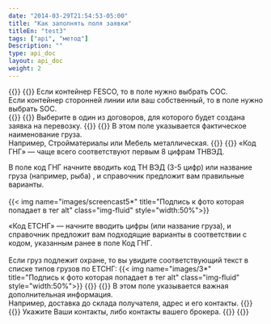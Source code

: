 ```yaml
---
date: "2014-03-29T21:54:53-05:00"
title: "Как заполнять поля заявки"
titleEn: "test3"
tags: ["api", "метод"]
Description: ""
type: api_doc
layout: api_doc
weight: 2
---
```


{{<accordion>}}
  {{<accordionItem isOpen="true" idNumber="1" title="Поле «Принадлежность контейнера»">}}
    Если контейнер FESCO, то в поле нужно выбрать COC.<br/>
Если контейнер сторонней линии или ваш собственный, то в поле нужно выбрать SOC.
<br/>
  {{</accordionItem>}}
  {{<accordionItem isOpen="false" idNumber="2" title="Поле «Юридическое лицо»">}}
    Выберите в один из договоров, для которого будет создана заявка на перевозку.
  {{</accordionItem>}}
  {{<accordionItem isOpen="false" idNumber="3" title="Поле «Наименование груза по коносаменту»">}}
    В этом поле указывается фактическое наименование груза.<br/>
Например, Стройматериалы или Мебель металлическая.
{{</accordionItem>}}
{{<accordionItem isOpen="false" idNumber="4" title="Коды ЕТСНГ-ГНГ">}}
    «Код ГНГ» — чаще всего соответствуют первым 8 цифрам ТНВЭД.<br/>

В поле код ГНГ начните вводить код ТН ВЭД (3-5 цифр) или название груза (например, рыба) , и справочник предложит вам правильные варианты. <br/>
<br/>
{{< img name="images/screencast5*" title="Подпись к фото которая попадает в тег alt" class="img-fluid" style="width:50%">}}
<br/>

«Код ЕТСНГ» — начните вводить цифры (или название груза), и справочник предложит вам подходящие варианты в соответствии с кодом, указанным ранее в поле Код ГНГ.<br/>
<br/>
Если груз подлежит охране, то вы увидите соответствующий текст в списке типов грузов по ЕТСНГ:
{{< img name="images/3*" title="Подпись к фото которая попадает в тег alt" class="img-fluid" style="width:50%">}}
  {{</accordionItem>}}
    {{<accordionItem isOpen="false" idNumber="5" title="Поле «Дополнительные комментарии»">}}
    В этом поле указывается важная дополнительная информация.<br/>
Например, доставка до склада получателя, адрес и его контакты.
  {{</accordionItem>}}
   {{<accordionItem isOpen="false" idNumber="6" title="Поле «Данные для графы коносамента Извещать»">}}
    Укажите Ваши контакты, либо контакты вашего брокера.
  {{</accordionItem>}}
{{</accordion>}}
